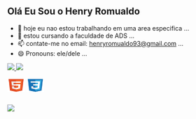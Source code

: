## Olá Eu Sou o Henry Romualdo

- 🔭 hoje eu nao estou trabalhando em uma area especifica ...
- 🌱 estou cursando a faculdade de ADS ...
- 📫 contate-me no email: henryromualdo93@gmail.com ...
- 😄 Pronouns: ele/dele ...

<div>
  <a href="https://github.com/henrao">
    <img height="180em" src="https://github-readme-stats.vercel.app/api?username=henrao&show_icons=false&theme=dracula&include_all_commits=true&count_private=true"/>
  </a>
  <img height="180em" src="https://github-readme-stats.vercel.app/api/top-langs/?username=henrao&layout=compact&langs_count=16&theme=dark"/>
</div>

<div style="display: iline_block"><br>
<img align="center" alt="henrao-HTML" height="30" width="40" src="https://raw.githubusercontent.com/devicons/devicon/master/icons/html5/html5-original.svg">
<img align="center" alt="henrao-CSS" height="30" width="40" src="https://raw.githubusercontent.com/devicons/devicon/master/icons/css3/css3-original.svg">

##

<div>

<a href="https://instagram.com/henrypiress_" target="_blank">
  <img src="https://img.shields.io/badge/-Instagram-%23E4405F?style=for-the-badge&logo=instagram&logoColor=white" target="_blank">
</a>

</div>
